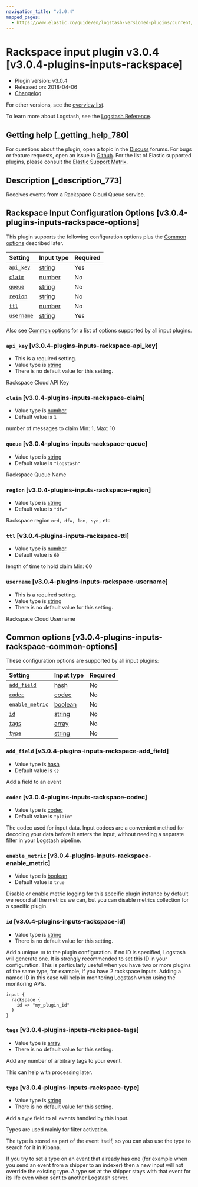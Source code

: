 ```yaml
---
navigation_title: "v3.0.4"
mapped_pages:
  - https://www.elastic.co/guide/en/logstash-versioned-plugins/current/v3.0.4-plugins-inputs-rackspace.html
---
```


# Rackspace input plugin v3.0.4 [v3.0.4-plugins-inputs-rackspace]

* Plugin version: v3.0.4
* Released on: 2018-04-06
* [Changelog](https://github.com/logstash-plugins/logstash-input-rackspace/blob/v3.0.4/CHANGELOG.md)

For other versions, see the [overview list](input-rackspace-index.md).

To learn more about Logstash, see the [Logstash Reference](https://www.elastic.co/guide/en/logstash/current/index.html).

## Getting help [_getting_help_780]

For questions about the plugin, open a topic in the [Discuss](http://discuss.elastic.co) forums. For bugs or feature requests, open an issue in [Github](https://github.com/logstash-plugins/logstash-input-rackspace). For the list of Elastic supported plugins, please consult the [Elastic Support Matrix](https://www.elastic.co/support/matrix#matrix_logstash_plugins).

## Description [_description_773]

Receives events from a Rackspace Cloud Queue service.

## Rackspace Input Configuration Options [v3.0.4-plugins-inputs-rackspace-options]

This plugin supports the following configuration options plus the [Common options](v3-0-4-plugins-inputs-rackspace.md#v3.0.4-plugins-inputs-rackspace-common-options) described later.

| Setting | Input type | Required |
| :- | :- | :- |
| [`api_key`](v3-0-4-plugins-inputs-rackspace.md#v3.0.4-plugins-inputs-rackspace-api_key) | [string](/lsr/value-types.md#string) | Yes |
| [`claim`](v3-0-4-plugins-inputs-rackspace.md#v3.0.4-plugins-inputs-rackspace-claim) | [number](/lsr/value-types.md#number) | No |
| [`queue`](v3-0-4-plugins-inputs-rackspace.md#v3.0.4-plugins-inputs-rackspace-queue) | [string](/lsr/value-types.md#string) | No |
| [`region`](v3-0-4-plugins-inputs-rackspace.md#v3.0.4-plugins-inputs-rackspace-region) | [string](/lsr/value-types.md#string) | No |
| [`ttl`](v3-0-4-plugins-inputs-rackspace.md#v3.0.4-plugins-inputs-rackspace-ttl) | [number](/lsr/value-types.md#number) | No |
| [`username`](v3-0-4-plugins-inputs-rackspace.md#v3.0.4-plugins-inputs-rackspace-username) | [string](/lsr/value-types.md#string) | Yes |

Also see [Common options](v3-0-4-plugins-inputs-rackspace.md#v3.0.4-plugins-inputs-rackspace-common-options) for a list of options supported by all input plugins.

### `api_key` [v3.0.4-plugins-inputs-rackspace-api_key]

* This is a required setting.
* Value type is [string](/lsr/value-types.md#string)
* There is no default value for this setting.

Rackspace Cloud API Key

### `claim` [v3.0.4-plugins-inputs-rackspace-claim]

* Value type is [number](/lsr/value-types.md#number)
* Default value is `1`

number of messages to claim Min: 1, Max: 10

### `queue` [v3.0.4-plugins-inputs-rackspace-queue]

* Value type is [string](/lsr/value-types.md#string)
* Default value is `"logstash"`

Rackspace Queue Name

### `region` [v3.0.4-plugins-inputs-rackspace-region]

* Value type is [string](/lsr/value-types.md#string)
* Default value is `"dfw"`

Rackspace region `ord, dfw, lon, syd,` etc

### `ttl` [v3.0.4-plugins-inputs-rackspace-ttl]

* Value type is [number](/lsr/value-types.md#number)
* Default value is `60`

length of time to hold claim Min: 60

### `username` [v3.0.4-plugins-inputs-rackspace-username]

* This is a required setting.
* Value type is [string](/lsr/value-types.md#string)
* There is no default value for this setting.

Rackspace Cloud Username

## Common options [v3.0.4-plugins-inputs-rackspace-common-options]

These configuration options are supported by all input plugins:

| Setting | Input type | Required |
| :- | :- | :- |
| [`add_field`](v3-0-4-plugins-inputs-rackspace.md#v3.0.4-plugins-inputs-rackspace-add_field) | [hash](/lsr/value-types.md#hash) | No |
| [`codec`](v3-0-4-plugins-inputs-rackspace.md#v3.0.4-plugins-inputs-rackspace-codec) | [codec](/lsr/value-types.md#codec) | No |
| [`enable_metric`](v3-0-4-plugins-inputs-rackspace.md#v3.0.4-plugins-inputs-rackspace-enable_metric) | [boolean](/lsr/value-types.md#boolean) | No |
| [`id`](v3-0-4-plugins-inputs-rackspace.md#v3.0.4-plugins-inputs-rackspace-id) | [string](/lsr/value-types.md#string) | No |
| [`tags`](v3-0-4-plugins-inputs-rackspace.md#v3.0.4-plugins-inputs-rackspace-tags) | [array](/lsr/value-types.md#array) | No |
| [`type`](v3-0-4-plugins-inputs-rackspace.md#v3.0.4-plugins-inputs-rackspace-type) | [string](/lsr/value-types.md#string) | No |

### `add_field` [v3.0.4-plugins-inputs-rackspace-add_field]

* Value type is [hash](/lsr/value-types.md#hash)
* Default value is `{}`

Add a field to an event

### `codec` [v3.0.4-plugins-inputs-rackspace-codec]

* Value type is [codec](/lsr/value-types.md#codec)
* Default value is `"plain"`

The codec used for input data. Input codecs are a convenient method for decoding your data before it enters the input, without needing a separate filter in your Logstash pipeline.

### `enable_metric` [v3.0.4-plugins-inputs-rackspace-enable_metric]

* Value type is [boolean](/lsr/value-types.md#boolean)
* Default value is `true`

Disable or enable metric logging for this specific plugin instance by default we record all the metrics we can, but you can disable metrics collection for a specific plugin.

### `id` [v3.0.4-plugins-inputs-rackspace-id]

* Value type is [string](/lsr/value-types.md#string)
* There is no default value for this setting.

Add a unique `ID` to the plugin configuration. If no ID is specified, Logstash will generate one. It is strongly recommended to set this ID in your configuration. This is particularly useful when you have two or more plugins of the same type, for example, if you have 2 rackspace inputs. Adding a named ID in this case will help in monitoring Logstash when using the monitoring APIs.

```
input {
  rackspace {
    id => "my_plugin_id"
  }
}
```

### `tags` [v3.0.4-plugins-inputs-rackspace-tags]

* Value type is [array](/lsr/value-types.md#array)
* There is no default value for this setting.

Add any number of arbitrary tags to your event.

This can help with processing later.

### `type` [v3.0.4-plugins-inputs-rackspace-type]

* Value type is [string](/lsr/value-types.md#string)
* There is no default value for this setting.

Add a `type` field to all events handled by this input.

Types are used mainly for filter activation.

The type is stored as part of the event itself, so you can also use the type to search for it in Kibana.

If you try to set a type on an event that already has one (for example when you send an event from a shipper to an indexer) then a new input will not override the existing type. A type set at the shipper stays with that event for its life even when sent to another Logstash server.
